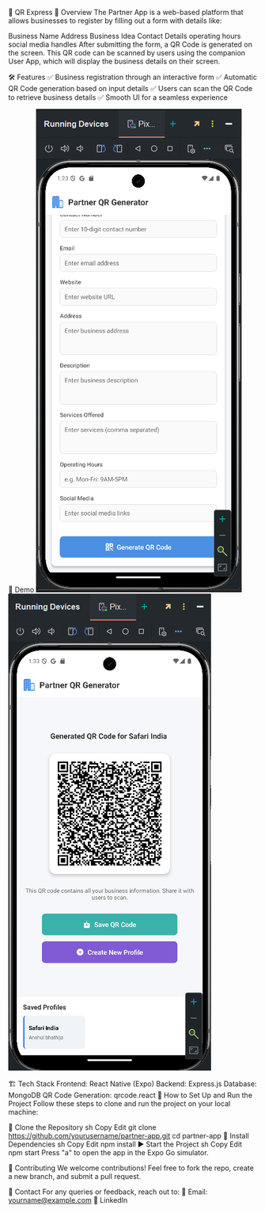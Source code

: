 🚀 QR Express
📌 Overview
The Partner App is a web-based platform that allows businesses to register by filling out a form with details like:

Business Name
Address
Business Idea
Contact Details
operating hours 
social media handles 
After submitting the form, a QR Code is generated on the screen. This QR code can be scanned by users using the companion User App, which will display the business details on their screen.

🛠 Features
✅ Business registration through an interactive form
✅ Automatic QR Code generation based on input details
✅ Users can scan the QR Code to retrieve business details
✅ Smooth UI for a seamless experience

📸 Demo
![alt text](image.png)
![Demo](./assets/images/qr%20code.png)

🏗 Tech Stack
Frontend: React Native (Expo)
Backend: Express.js
Database: MongoDB
QR Code Generation: qrcode.react
🎯 How to Set Up and Run the Project
Follow these steps to clone and run the project on your local machine:

🔻 Clone the Repository
sh
Copy
Edit
git clone https://github.com/yourusername/partner-app.git
cd partner-app
🔹 Install Dependencies
sh
Copy
Edit
npm install
▶️ Start the Project
sh
Copy
Edit
npm start
Press "a" to open the app in the Expo Go simulator.

📢 Contributing
We welcome contributions! Feel free to fork the repo, create a new branch, and submit a pull request.

📩 Contact
For any queries or feedback, reach out to:
📧 Email: yourname@example.com
🔗 LinkedIn